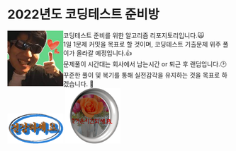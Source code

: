 # 2022년도 코딩테스트 준비방

<img width="25%" align='left' src='https://github.com/haruu19/algoin2022/blob/main/image/thumbsUp.jpg'>
코딩테스트 준비를 위한 알고리즘 리포지토리입니다.🙀<br/>
1일 1문제 커밋을 목표로 할 것이며, 코딩테스트 기출문제 위주 풀이가 올라갈 예정입니다.👍<br/>
문제풀이 시간대는 회사에서 남는시간 or 퇴근 후 랜덤입니다.🕑<br/>
꾸준한 풀이 및 복기를 통해 실전감각을 유지하는 것을 목표로 하겠습니다. 🔰<br/>
<div>
<img width="25%" src='https://github.com/haruu19/algoin2022/blob/main/image/beHealthy.gif'>
<img width="25%" src='https://github.com/haruu19/algoin2022/blob/main/image/joyfulTime.gif'>
</div>
